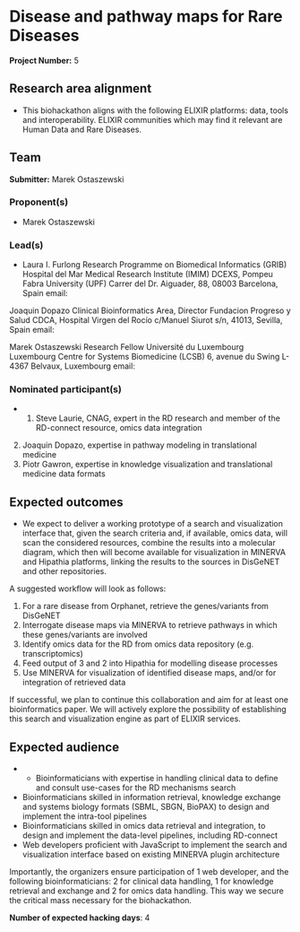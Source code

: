 # Disease and pathway maps for Rare Diseases

**Project Number:** 5

## Research area alignment

- This biohackathon aligns with the following ELIXIR platforms: data, tools and interoperability. ELIXIR communities which may find it relevant are Human Data and Rare Diseases.

## Team

**Submitter:** Marek Ostaszewski

### Proponent(s)

- Marek Ostaszewski

### Lead(s)

- Laura I. Furlong
 Research Programme on Biomedical Informatics (GRIB)
 Hospital del Mar Medical Research Institute (IMIM)
 DCEXS, Pompeu Fabra University (UPF)
 Carrer del Dr. Aiguader, 88, 08003 Barcelona, Spain
 email:
 
 Joaquin Dopazo
 Clinical Bioinformatics Area, Director
 Fundacion Progreso y Salud
 CDCA, Hospital Virgen del Rocío
 c/Manuel Siurot s/n, 
 41013, Sevilla, Spain
 email:
 
 Marek Ostaszewski
 Research Fellow
 Université du Luxembourg
 Luxembourg Centre for Systems Biomedicine (LCSB)
 6, avenue du Swing
 L-4367 Belvaux, Luxembourg
 email:

### Nominated participant(s)

- 1. Steve Laurie, CNAG, expert in the RD research and member of the RD-connect resource, omics data integration
 2. Joaquin Dopazo, expertise in pathway modeling in translational medicine
 3. Piotr Gawron, expertise in knowledge visualization and translational medicine data formats

## Expected outcomes

- We expect to deliver a working prototype of a search and visualization interface that, given the search criteria and, if available, omics data, will scan the considered resources, combine the results into a molecular diagram, which then will become available for visualization in MINERVA and Hipathia platforms, linking the results to the sources in DisGeNET and other repositories. 
 
 A suggested workflow will look as follows:
 1. For a rare disease from Orphanet, retrieve the genes/variants from DisGeNET
 2. Interrogate disease maps via MINERVA to retrieve pathways in which these genes/variants are involved
 3. Identify omics data for the RD from omics data repository (e.g. transcriptomics)
 4. Feed output of 3 and 2 into Hipathia for modelling disease processes
 5. Use MINERVA for visualization of identified disease maps, and/or for integration of retrieved data
 
 If successful, we plan to continue this collaboration and aim for at least one bioinformatics paper. We will actively explore the possibility of establishing this search and visualization engine as part of ELIXIR services.

## Expected audience

- - Bioinformaticians with expertise in handling clinical data to define and consult use-cases for the RD mechanisms search
 - Bioinformaticians skilled in information retrieval, knowledge exchange and systems biology formats (SBML, SBGN, BioPAX) to design and implement the intra-tool pipelines
 - Bioinformaticians skilled in omics data retrieval and integration, to design and implement the data-level pipelines, including RD-connect
 - Web developers proficient with JavaScript to implement the search and visualization interface based on existing MINERVA plugin architecture
 
 Importantly, the organizers ensure participation of 1 web developer, and the following bioinformaticians: 2 for clinical data handling, 1 for knowledge retrieval and exchange and 2 for omics data handling. This way we secure the critical mass necessary for the biohackathon.

**Number of expected hacking days**: 4

